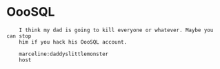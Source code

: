 # OooSQL

		I think my dad is going to kill everyone or whatever. Maybe you can stop
		him if you hack his OooSQL account.

		marceline:daddyslittlemonster
		host


